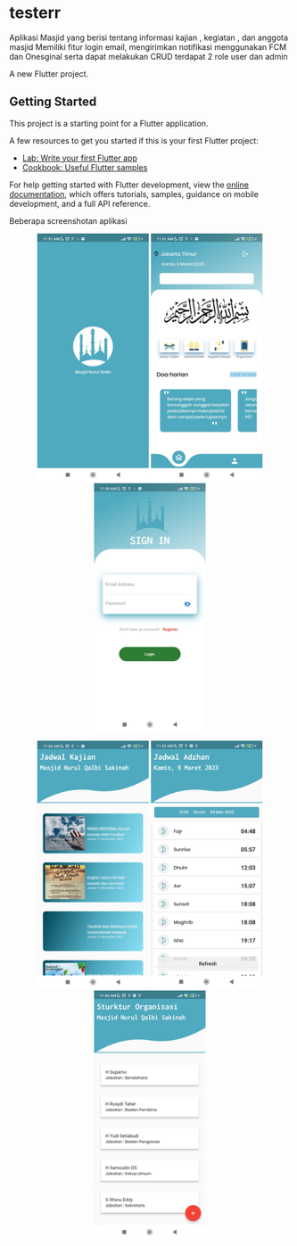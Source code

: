 # testerr
Aplikasi Masjid yang berisi tentang informasi kajian , kegiatan , dan anggota masjid
Memiliki fitur login email, mengirimkan notifikasi menggunakan FCM dan Onesginal serta dapat melakukan CRUD
terdapat 2 role user dan admin

A new Flutter project.

## Getting Started

This project is a starting point for a Flutter application.

A few resources to get you started if this is your first Flutter project:

- [Lab: Write your first Flutter app](https://docs.flutter.dev/get-started/codelab)
- [Cookbook: Useful Flutter samples](https://docs.flutter.dev/cookbook)

For help getting started with Flutter development, view the
[online documentation](https://docs.flutter.dev/), which offers tutorials,
samples, guidance on mobile development, and a full API reference.

Beberapa screenshotan aplikasi
<p align="center">
  <img width="200" src="https://github.com/abybrandon/kajiankkp/blob/main/1.jpg?raw=true">
  <img width="200" src="https://github.com/abybrandon/kajiankkp/blob/main/2.jpg?raw=true">
  
  <img width="200" src="https://github.com/abybrandon/kajiankkp/blob/main/6.jpg?raw=true">
</p>

<p align="center">
  <img width="200" src="https://github.com/abybrandon/kajiankkp/blob/main/3.jpg?raw=true">
  <img width="200" src="https://github.com/abybrandon/kajiankkp/blob/main/5.jpg?raw=true">
  
  <img width="200" src="https://github.com/abybrandon/kajiankkp/blob/main/4.jpg?raw=true">
</p>
